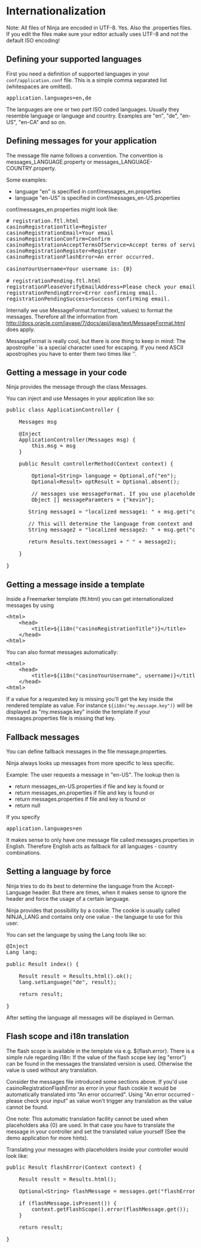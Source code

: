 Internationalization
====================

Note: All files of Ninja are encoded in UTF-8. Yes. Also the .properties files.
If you edit the files make sure your editor actually uses UTF-8 and not the default
ISO encoding!


Defining your supported languages
----------------------------------

First you need a definition of supported languages in your <code>conf/application.conf</code> file.
This is a simple comma separated list (whitespaces are omitted).

<pre class="prettyprint">
application.languages=en,de
</pre>

The languages are one or two part ISO coded languages. Usually they resemble language or language and country.
Examples are "en", "de", "en-US", "en-CA" and so on.


Defining messages for your application
------------------------------------

The message file name follows a convention. 
The convention is messages_LANGUAGE.property or messages_LANGUAGE-COUNTRY.property.

Some examples:

 * language "en" is specified in conf/messages_en.properties
 * language "en-US" is specified in conf/messages_en-US.properties
 
 
conf/messages_en.properties might look like:

<pre class="prettyprint">
# registration.ftl.html
casinoRegistrationTitle=Register
casinoRegistrationEmail=Your email
casinoRegistrationConfirm=Confirm
casinoRegistrationAcceptTermsOfService=Accept terms of service          
casinoRegistrationRegister=Register
casinoRegistrationFlashError=An error occurred.

casinoYourUsername=Your username is: {0}

# registrationPending.ftl.html
registrationPleaseVerifyEmailAddress=Please check your email inbox to verify your account.
registrationPendingError=Error confirming email.
registrationPendingSuccess=Success confirming email.  
</pre>


Internally we use MessageFormat.format(text, values) to format the messages. Therefore 
all the information from http://docs.oracle.com/javase/7/docs/api/java/text/MessageFormat.html does apply.

<div class="alert alert-info">
MessageFormat is really cool, but there is one thing to keep in mind:
The apostrophe ' is a special character used for escaping. If you need ASCII apostrophes
you have to enter them two times like ''.
</div>


Getting a message in your code
----------------------------------

Ninja provides the message through the class Messages.

You can inject and use Messages in your application like so:

<pre class="prettyprint">
public class ApplicationController {

    Messages msg

    @Inject
    ApplicationController(Messages msg) {
        this.msg = msg
    }

    public Result controllerMethod(Context context) {

        Optional&lt;String&gt; language = Optional.of(&quot;en&quot;);
        Optional&lt;Result&gt; optResult = Optional.absent();

        // messages use messageFormat. If you use placeholders, messages can format them for you.
        Object [] messageParamters = {&quot;kevin&quot;};

       String message1 = &quot;localized message1: &quot; + msg.get(&quot;casinoRegistrationTitle&quot;, language);

       // This will determine the language from context and result:
       String message2 = &quot;localized message2: &quot; + msg.get(&quot;casinoYourUsername&quot;, context, optResult, messageParamters);

       return Results.text(message1 + &quot; &quot; + message2);

    }

}
</pre>

Getting a message inside a template
-----------------------------------

Inside a Freemarker template (ftl.html) you can get internationalized messages by using

<pre class="prettyprint">
&lt;html&gt;
    &lt;head&gt;
        &lt;title&gt;${i18n(&quot;casinoRegistrationTitle&quot;)}&lt;/title&gt;
    &lt;/head&gt;
&lt;html&gt;
</pre>

You can also format messages automatically:

<pre class="prettyprint">
&lt;html&gt;
    &lt;head&gt;
        &lt;title&gt;${i18n(&quot;casinoYourUsername&quot;, username)}&lt;/title&gt;
    &lt;/head&gt;
&lt;html&gt;
</pre>


<div class="alert alert-info">
If a value for a requested key is missing you'll get the key inside the rendered
template as value. For instance <code>${i18n(&quot;my.message.key&quot;)}</code>
will be displayed as "my.message.key" inside the template if your messages.properties
file is missing that key.
</div>


Fallback messages
-----------------

You can define fallback messages in the file message.properties.

Ninja always looks up messages from more specific to less specific.

Example: The user requests a message in "en-US". The lookup then is
 
 * return messages_en-US.properties if file and key is found or
 * return messages_en.properties if file and key is found or
 * return messages.properties if file and key is found or
 * return null
 
If you specify

<pre class="prettyprint">
application.languages=en
</pre>

It makes sense to only have one message file called messages.properties in English. Therefore
English acts as fallback for all languages - country combinations.



Setting a language by force
---------------------------

Ninja tries to do its best to determine the language from the Accept-Language header.
But there are times, when it makes sense to ignore the header and force the
usage of a certain language.

Ninja provides that possibility by a cookie. The cookie is usually called
NINJA_LANG and contains only one value - the language to use for this user.

You can set the language by using the Lang tools like so:

<pre class="prettyprint">
@Inject
Lang lang;

public Result index() {

    Result result = Results.html().ok();
    lang.setLanguage("de", result);

    return result;

}
</pre>

After setting the language all messages will be displayed in German.



Flash scope and i18n translation
--------------------------------

The flash scope is available in the template via e.g. ${flash.error}. There is a simple rule regarding i18n:
If the value of the flash scope key (eg "error") can be found in the messages the translated version is used.
Otherwise the value is used without any translation.

Consider the messages file introduced some sections above. If you'd use casinoRegistrationFlashError 
as error in your flash cookie it would be automatically translated into "An error occurred".
Using "An error occurred - please check your input" as value won't trigger any translation as the value cannot
be found.

One note: This automatic translation facility cannot be used when placeholders aka {0} are used. In that
case you have to translate the message in your controller and set the translated value yourself (See the demo application
for more hints).

Translating your messages with placeholders inside your controller would look like:

<pre class="prettyprint">
public Result flashError(Context context) {

    Result result = Results.html();

    Optional&lt;String&gt; flashMessage = messages.get(&quot;flashError&quot;, context, Optional.of(result), &quot;PLACEHOLDER&quot;);

    if (flashMessage.isPresent()) {
        context.getFlashScope().error(flashMessage.get());
    }

    return result;

}
</pre>



